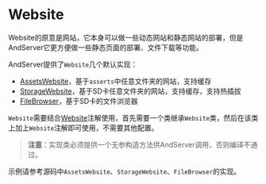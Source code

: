# Website

Website的原意是网站，它本身可以做一些动态网站和静态网站的部署，但是AndServer它更方便做一些静态页面的部署、文件下载等功能。

AndServer提供了`Website`几个默认实现：
* [AssetsWebsite](AssetsWebsite.md)，基于`asserts`中任意文件夹的网站，支持缓存
* [StorageWebsite](StorageWebsite.md)，基于SD卡任意文件夹的网站，支持缓存，支持热插拔
* [FileBrowser](FileBrowser.md)，基于SD卡的文件浏览器

`Website`需要结合[Website](../annotation/Website.md)注解使用，首先需要一个类继承`Website`类，然后在该类上加上`Website`注解即可使用，不需要其他配置。

> **注意**：实现类必须提供一个无参构造方法供AndServer调用，否则编译不通过。

示例请参考源码中`AssetsWebsite`、`StorageWebsite`、`FileBrowser`的实现。